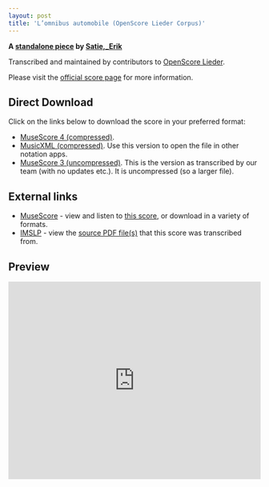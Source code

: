 ```yaml
---
layout: post
title: 'L’omnibus automobile (OpenScore Lieder Corpus)'
---
```


__A [standalone piece](https://fourscoreandmore.org/openscore/lieder/Satie,_Erik/_/) by [Satie,_Erik](https://fourscoreandmore.org/openscore/lieder/Satie,_Erik)__

Transcribed and maintained by contributors to [OpenScore Lieder].

Please visit the [official score page] for more information.

[official score page]: https://musescore.com/openscore-lieder-corpus/scores/6987889
[OpenScore Lieder]: https://musescore.com/openscore-lieder-corpus

## Direct Download

Click on the links below to download the score in your preferred format:
- [MuseScore 4 (compressed)](https://fourscoreandmore.org/openscore/lieder/Satie,_Erik/_/L%E2%80%99omnibus_automobile.mscz).
- [MusicXML (compressed)](https://fourscoreandmore.org/openscore/lieder/Satie,_Erik/_/L%E2%80%99omnibus_automobile.mxl). Use this version to open the file in other notation apps.
- [MuseScore 3 (uncompressed)](https://raw.githubusercontent.com/OpenScore/Lieder/refs/heads/main/scores/Satie,_Erik/_/L%E2%80%99omnibus_automobile/lc6987889.mscx). This is the version as transcribed by our team (with no updates etc.). It is uncompressed (so a larger file).

## External links

- [MuseScore] - view and listen to [this score][MuseScore], or download in a variety of formats.
- [IMSLP] - view the [source PDF file(s)][IMSLP] that this score was transcribed from.

[MuseScore]: https://musescore.com/score/6987889
[IMSLP]: https://imslp.org/wiki/Special:ReverseLookup/92050

## Preview

<iframe width="100%" height="394" src="https://musescore.com/openscore-lieder-corpus/scores/6987889/embed" frameborder="0" allowfullscreen allow="autoplay; fullscreen"></iframe>
